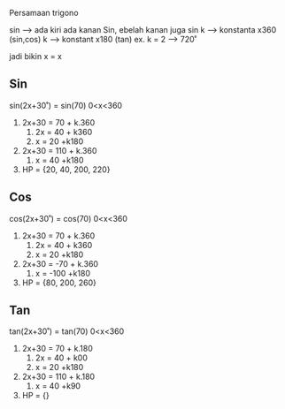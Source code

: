 Persamaan trigono

sin --> ada kiri ada kanan
Sin, ebelah kanan juga sin
k --> konstanta x360 (sin,cos)
k --> konstant x180 (tan)
ex. k = 2 --> 720˚

jadi bikin x = x
## Sin
sin(2x+30˚) = sin(70) 0<x<360
1. 2x+30 = 70 + k.360
	1. 2x = 40 + k360
	2. x  = 20 +k180
2. 2x+30 = 110 + k.360
	1. x  = 40 +k180
3. HP = {20, 40, 200, 220}

## Cos
cos(2x+30˚) = cos(70) 0<x<360
1. 2x+30 = 70 + k.360
	1. 2x = 40 + k360
	2. x  = 20 +k180
2. 2x+30 = -70 + k.360
	1. x  = -100 +k180
3. HP = {80, 200, 260}

## Tan
tan(2x+30˚) = tan(70) 0<x<360
1. 2x+30 = 70 + k.180
	1. 2x = 40 + k00
	2. x  = 20 +k180
2. 2x+30 = 110 + k.180
	1. x  = 40 +k90
3. HP = {}